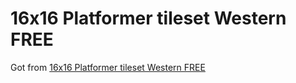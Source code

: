 # 16x16 Platformer tileset Western FREE

Got from [16x16 Platformer tileset Western FREE](https://bazzy1985.itch.io/16x16-western-tileset-for-platformer)